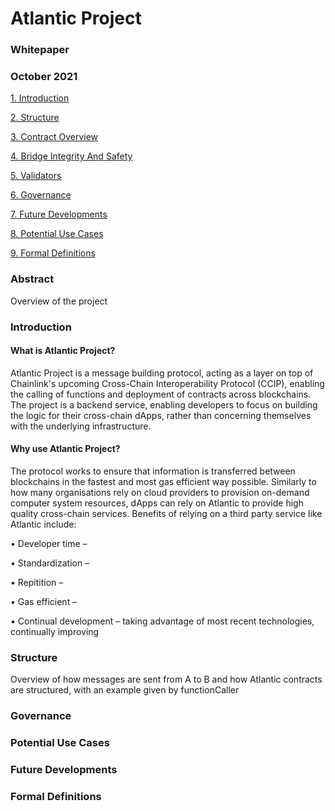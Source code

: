 # Atlantic Project
### Whitepaper
### October 2021

[1. Introduction](#introduction)

[2. Structure](#structure)

[3. Contract Overview](#contract-overview)

[4. Bridge Integrity And Safety](#bridge-integrity-and-safety)

[5. Validators](#validators)

[6. Governance](#governance)

[7. Future Developments](#future-developments)

[8. Potential Use Cases](#potential-use-cases)

[9. Formal Definitions](#formal-definitions)

### Abstract
Overview of the project

### Introduction

#### What is Atlantic Project?
Atlantic Project is a message building protocol, acting as a layer on top of Chainlink's upcoming Cross-Chain Interoperability Protocol (CCIP), enabling the calling of functions and deployment of contracts across blockchains. The project is a backend service, enabling developers to focus on building the logic for their cross-chain dApps, rather than concerning themselves with the underlying infrastructure.

#### Why use Atlantic Project?
The protocol works to ensure that information is transferred between blockchains in the fastest and most gas efficient way possible. Similarly to how many organisations rely on cloud providers to provision on-demand computer system resources, dApps can rely on Atlantic to provide high quality cross-chain services. Benefits of relying on a third party service like Atlantic include:

•	Developer time – 

•	Standardization – 

•	Repitition – 

•	Gas efficient – 

•	Continual development – taking advantage of most recent technologies, continually improving

### Structure
Overview of how messages are sent from A to B and how Atlantic contracts are structured, with an example given by functionCaller

### Governance

### Potential Use Cases

### Future Developments

### Formal Definitions
